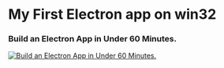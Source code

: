 # My First Electron app on win32
### Build an Electron App in Under 60 Minutes.
[![Build an Electron App in Under 60 Minutes.](https://img.youtube.com/vi/_kN1Czs0m1SU/kN1Czs0m1SU.jpg)](https://www.youtube.com/watch?v=kN1Czs0m1SU "Build an Electron App in Under 60 Minutes.")
